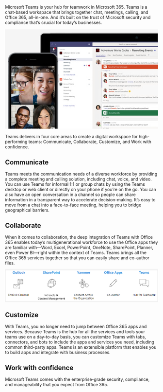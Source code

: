 Microsoft Teams is your hub for teamwork in Microsoft 365. Teams is a chat-based workspace that brings together chat, meetings, calling, and Office 365, all-in-one. And it’s built on the trust of Microsoft security and compliance that’s crucial for today’s businesses.  

![Teams is a teamwork hub](../media/intro.png)

Teams delivers in four core areas to create a digital workspace for high-performing teams: Communicate, Collaborate, Customize, and Work with confidence.

## Communicate
 
Teams meets the communication needs of a diverse workforce by providing a complete meeting and calling solution, including chat, voice, and video. You can use Teams for informal 1:1 or group chats by using the Teams desktop or web client or directly on your phone if you’re on the go. You can also have an open conversation in a channel so people can share information in a transparent way to accelerate decision-making. It’s easy to move from a chat into a face-to-face meeting, helping you to bridge geographical barriers.

## Collaborate

When it comes to collaboration, the deep integration of Teams with Office 365 enables today’s multigenerational workforce to use the Office apps they are familiar with—Word, Excel, PowerPoint, OneNote, SharePoint, Planner, even Power BI—right within the context of Teams. Teams brings all the Office 365 services together so that you can easily share and co-author files.

![Collaboration apps](../media/intro-collaborate.png)

## Customize
 
With Teams, you no longer need to jump between Office 365 apps and services. Because Teams is the hub for all the services and tools your teams use on a day-to-day basis, you can customize Teams with tabs, connectors, and bots to include the apps and services you need, including common third-party apps. Teams is an extensible platform that enables you to build apps and integrate with business processes. 

## Work with confidence

Microsoft Teams comes with the enterprise-grade security, compliance, and manageability that you expect from Office 365.  
